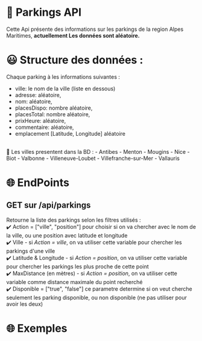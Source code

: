 # 🚗  Parkings API
Cette Api présente des informations sur les parkings de la region Alpes Maritimes, **actuellement Les données sont aléatoire.** </br>

# 😃 Structure des données :
Chaque parking à les informations suivantes :
- ville: le nom de la ville (liste en dessous)
- adresse: aléatoire,
- nom: aléatoire,
- placesDispo: nombre aléatoire,
- placesTotal: nombre aléatoire,
- prixHeure: aléatoire,
- commentaire: aléatoire,
- emplacement [Latitude, Longitude] aléatoire

</br>
🌁 Les villes presentent dans la BD : 
- Antibes
- Menton
- Mougins
- Nice
- Biot
- Valbonne
- Villeneuve-Loubet
- Villefranche-sur-Mer
- Vallauris

# 🌐 EndPoints
## GET sur /api/parkings </br>
Retourne la liste des parkings selon les filtres utilisés : </br>
✔️ Action = ["ville", "position"] pour choisir si on va chercher avec le nom de la ville, ou une position avec latitude et longitude</br>
✔️ Ville - si _Action = ville_, on va utiliser cette variable pour chercher les parkings d'une ville</br>
✔️ Latitude & Longitude - si _Action = position_, on va utiliser cette variable pour chercher les parkings les plus proche de cette point</br>
✔️ MaxDistance (en mètres) - si _Action  = position_, on va utiliser cette variable comme distance maximale du point recherché</br> 
✔️ Disponible = ["true", "false"] ce parametre determine si on veut cherche seulement les parking disponible, ou non disponible (ne pas utiliser pour avoir les deux)

# 🌐 Exemples 
